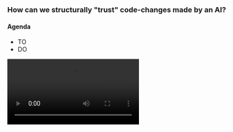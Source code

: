 ### How can we structurally "trust" code-changes made by an AI?



#### Agenda

* TO
* DO


<video controls="controls" src="/images/demo.mp4"></video>
